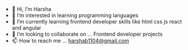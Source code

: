 - 👋 Hi, I’m Harsha
- 👀 I’m interested in learning programming languages
- 🌱 I’m currently learning frontend developer skills like html css js react and angular
- 💞️ I’m looking to collaborate on ... Frontend developer projects
- 📫 How to reach me ... harshab1104@gmail.com

<!---
767508/767508 is a ✨ special ✨ repository because its `README.md` (this file) appears on your GitHub profile.
You can click the Preview link to take a look at your changes.
--->
